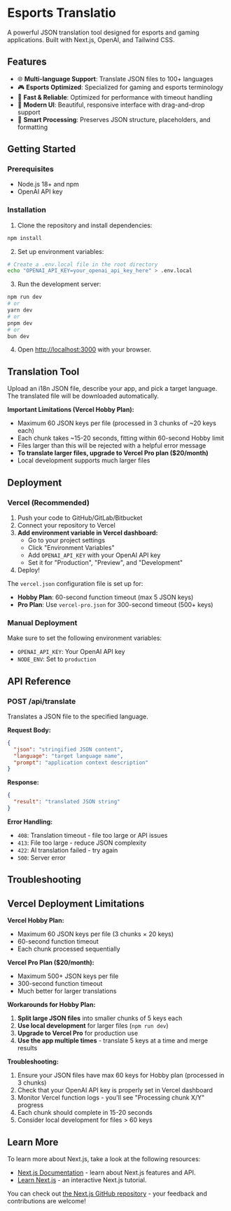 # Esports Translatio

A powerful JSON translation tool designed for esports and gaming applications. Built with Next.js, OpenAI, and Tailwind CSS.

## Features

- 🌐 **Multi-language Support**: Translate JSON files to 100+ languages
- 🎮 **Esports Optimized**: Specialized for gaming and esports terminology
- 🚀 **Fast & Reliable**: Optimized for performance with timeout handling
- 📱 **Modern UI**: Beautiful, responsive interface with drag-and-drop support
- 🔧 **Smart Processing**: Preserves JSON structure, placeholders, and formatting

## Getting Started

### Prerequisites

- Node.js 18+ and npm
- OpenAI API key

### Installation

1. Clone the repository and install dependencies:
```bash
npm install
```

2. Set up environment variables:
```bash
# Create a .env.local file in the root directory
echo "OPENAI_API_KEY=your_openai_api_key_here" > .env.local
```

3. Run the development server:
```bash
npm run dev
# or
yarn dev
# or
pnpm dev
# or
bun dev
```

4. Open [http://localhost:3000](http://localhost:3000) with your browser.

## Translation Tool

Upload an i18n JSON file, describe your app, and pick a target language. The translated file will be downloaded automatically.

**Important Limitations (Vercel Hobby Plan):**
- Maximum 60 JSON keys per file (processed in 3 chunks of ~20 keys each)
- Each chunk takes ~15-20 seconds, fitting within 60-second Hobby limit
- Files larger than this will be rejected with a helpful error message
- **To translate larger files, upgrade to Vercel Pro plan ($20/month)**
- Local development supports much larger files

## Deployment

### Vercel (Recommended)

1. Push your code to GitHub/GitLab/Bitbucket
2. Connect your repository to Vercel
3. **Add environment variable in Vercel dashboard:**
   - Go to your project settings
   - Click "Environment Variables"
   - Add `OPENAI_API_KEY` with your OpenAI API key
   - Set it for "Production", "Preview", and "Development"
4. Deploy!

The `vercel.json` configuration file is set up for:
- **Hobby Plan**: 60-second function timeout (max 5 JSON keys)
- **Pro Plan**: Use `vercel-pro.json` for 300-second timeout (500+ keys)

### Manual Deployment

Make sure to set the following environment variables:
- `OPENAI_API_KEY`: Your OpenAI API key
- `NODE_ENV`: Set to `production`

## API Reference

### POST /api/translate

Translates a JSON file to the specified language.

**Request Body:**
```json
{
  "json": "stringified JSON content",
  "language": "target language name", 
  "prompt": "application context description"
}
```

**Response:**
```json
{
  "result": "translated JSON string"
}
```

**Error Handling:**
- `408`: Translation timeout - file too large or API issues
- `413`: File too large - reduce JSON complexity
- `422`: AI translation failed - try again
- `500`: Server error

## Troubleshooting

## Vercel Deployment Limitations

**Vercel Hobby Plan:**
- Maximum 60 JSON keys per file (3 chunks × 20 keys)
- 60-second function timeout
- Each chunk processed sequentially

**Vercel Pro Plan ($20/month):**
- Maximum 500+ JSON keys per file
- 300-second function timeout
- Much better for larger translations

**Workarounds for Hobby Plan:**
1. **Split large JSON files** into smaller chunks of 5 keys each
2. **Use local development** for larger files (`npm run dev`)
3. **Upgrade to Vercel Pro** for production use
4. **Use the app multiple times** - translate 5 keys at a time and merge results

**Troubleshooting:**
1. Ensure your JSON files have max 60 keys for Hobby plan (processed in 3 chunks)
2. Check that your OpenAI API key is properly set in Vercel dashboard
3. Monitor Vercel function logs - you'll see "Processing chunk X/Y" progress
4. Each chunk should complete in 15-20 seconds
5. Consider local development for files > 60 keys

## Learn More

To learn more about Next.js, take a look at the following resources:

- [Next.js Documentation](https://nextjs.org/docs) - learn about Next.js features and API.
- [Learn Next.js](https://nextjs.org/learn) - an interactive Next.js tutorial.

You can check out [the Next.js GitHub repository](https://github.com/vercel/next.js) - your feedback and contributions are welcome!
